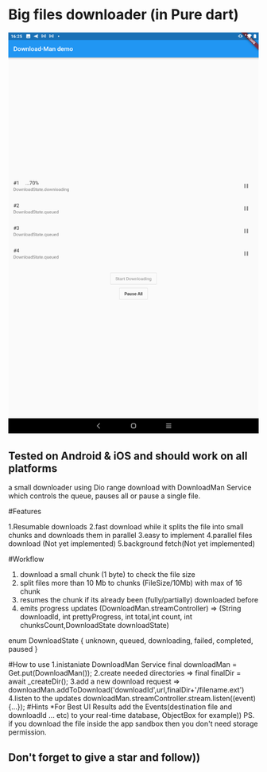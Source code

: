 # Big files downloader (in Pure dart)
![](files/screenshot.png)
## Tested on Android & iOS and should work on all platforms
a small downloader using Dio range download with DownloadMan Service which controls the queue, pauses all or pause a single file.

#Features

1.Resumable downloads
2.fast download while it splits the file into small chunks and downloads them in parallel
3.easy to implement
4.parallel files download (Not yet implemented)
5.background fetch(Not yet implemented)

#Workflow
1. download a small chunk (1 byte) to check the file size
2. split files more than 10 Mb to chunks (FileSize/10Mb) with max of 16 chunk
3. resumes the chunk if its already been (fully/partially) downloaded before
4. emits progress updates (DownloadMan.streamController) =>
(String downloadId, int prettyProgress,  int total,int count, int chunksCount,DownloadState downloadState)

enum DownloadState { unknown, queued, downloading, failed, completed, paused }

#How to use
1.inistaniate DownloadMan Service final downloadMan = Get.put(DownloadMan());
2.create needed directories => final finalDir = await _createDir();
3.add a new download request => downloadMan.addToDownload('downloadId',url,finalDir+'/filename.ext')
4.listen to the updates downloadMan.streamController.stream.listen((event) {...});
#Hints
*For Best UI Results add the Events(destination file and downloadId ... etc) to your real-time database, ObjectBox for example))
PS. if you download the file inside the app sandbox then you don't need storage permission.
## Don't forget to give a star and follow))


